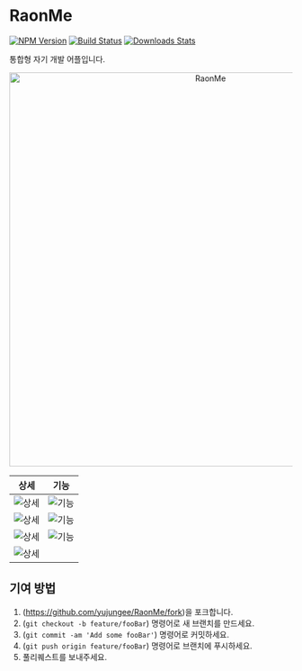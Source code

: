 # RaonMe

[![NPM Version][npm-image]][npm-url]
[![Build Status][travis-image]][travis-url]
[![Downloads Stats][npm-downloads]][npm-url]

통합형 자기 개발 어플입니다.

<p align="center"><img width="700" alt="RaonMe" src="https://user-images.githubusercontent.com/71435128/147781585-3090c248-7426-4586-9822-5b13864dd918.png"></p>

|상세|기능|
|:-:|:-:|
|![상세](https://user-images.githubusercontent.com/71435128/147781891-76211709-f216-486e-bb9c-d251712ea5ed.png)|![기능](https://user-images.githubusercontent.com/71435128/147782181-dd45cb0b-0b09-4112-b917-1352177996b3.png)|
|![상세](https://user-images.githubusercontent.com/71435128/147782106-0e41676d-4631-414f-8ac5-fbf0dda27f82.png)|![기능](https://user-images.githubusercontent.com/71435128/147782109-51b503c4-7bfa-4709-af5a-9ce5d78f535f.png)|
|![상세](https://user-images.githubusercontent.com/71435128/147782320-62d66ef7-1317-4f22-a118-1201a800d340.png)|![기능](https://user-images.githubusercontent.com/71435128/147782330-c13da60b-9b17-41e5-a0ef-33f84b6bc0c0.png)|
|![상세](https://user-images.githubusercontent.com/71435128/147782390-8c4356d5-fb0e-4b87-bb5a-d8cdb0eaf068.png)|




## 기여 방법

1. (<https://github.com/yujungee/RaonMe/fork>)을 포크합니다.
2. (`git checkout -b feature/fooBar`) 명령어로 새 브랜치를 만드세요.
3. (`git commit -am 'Add some fooBar'`) 명령어로 커밋하세요.
4. (`git push origin feature/fooBar`) 명령어로 브랜치에 푸시하세요. 
5. 풀리퀘스트를 보내주세요.

<!-- Markdown link & img dfn's -->
[npm-image]: https://img.shields.io/npm/v/datadog-metrics.svg?style=flat-square
[npm-url]: https://npmjs.org/package/datadog-metrics
[npm-downloads]: https://img.shields.io/npm/dm/datadog-metrics.svg?style=flat-square
[travis-image]: https://img.shields.io/travis/dbader/node-datadog-metrics/master.svg?style=flat-square
[travis-url]: https://travis-ci.org/dbader/node-datadog-metrics
[wiki]: https://github.com/yourname/yourproject/wiki
